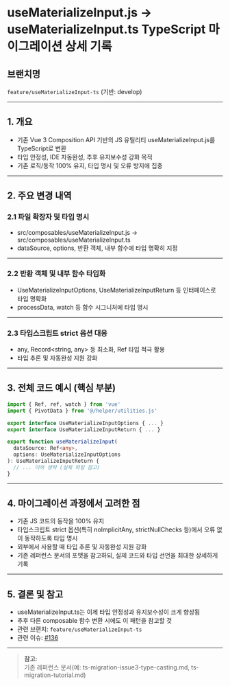# useMaterializeInput.js → useMaterializeInput.ts TypeScript 마이그레이션 상세 기록

## 브랜치명

`feature/useMaterializeInput-ts` (기반: develop)

---

## 1. 개요

- 기존 Vue 3 Composition API 기반의 JS 유틸리티 useMaterializeInput.js를 TypeScript로 변환
- 타입 안정성, IDE 자동완성, 추후 유지보수성 강화 목적
- 기존 로직/동작 100% 유지, 타입 명시 및 오류 방지에 집중

---

## 2. 주요 변경 내역

### 2.1 파일 확장자 및 타입 명시

- src/composables/useMaterializeInput.js → src/composables/useMaterializeInput.ts
- dataSource, options, 반환 객체, 내부 함수에 타입 명확히 지정

---

### 2.2 반환 객체 및 내부 함수 타입화

- UseMaterializeInputOptions, UseMaterializeInputReturn 등 인터페이스로 타입 명확화
- processData, watch 등 함수 시그니처에 타입 명시

---

### 2.3 타입스크립트 strict 옵션 대응

- any, Record<string, any> 등 최소화, Ref 타입 적극 활용
- 타입 추론 및 자동완성 지원 강화

---

## 3. 전체 코드 예시 (핵심 부분)

```ts
import { Ref, ref, watch } from 'vue'
import { PivotData } from '@/helper/utilities.js'

export interface UseMaterializeInputOptions { ... }
export interface UseMaterializeInputReturn { ... }

export function useMaterializeInput(
  dataSource: Ref<any>,
  options: UseMaterializeInputOptions
): UseMaterializeInputReturn {
  // ... 이하 생략 (실제 파일 참고)
}
```

---

## 4. 마이그레이션 과정에서 고려한 점

- 기존 JS 코드의 동작을 100% 유지
- 타입스크립트 strict 옵션(특히 noImplicitAny, strictNullChecks 등)에서 오류 없이 동작하도록 타입 명시
- 외부에서 사용할 때 타입 추론 및 자동완성 지원 강화
- 기존 레퍼런스 문서의 포맷을 참고하되, 실제 코드와 타입 선언을 최대한 상세하게 기록

---

## 5. 결론 및 참고

- useMaterializeInput.ts는 이제 타입 안정성과 유지보수성이 크게 향상됨
- 추후 다른 composable 함수 변환 시에도 이 패턴을 참고할 것
- 관련 브랜치: `feature/useMaterializeInput-ts`
- 관련 이슈: [#136](https://github.com/vue-pivottable/vue3-pivottable/issues/136)

---

> **참고:**  
> 기존 레퍼런스 문서(예: ts-migration-issue3-type-casting.md, ts-migration-tutorial.md)
